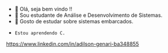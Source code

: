- 👋 Olá, seja bem vindo !! 
- 👀 Sou estudante de Análise e Desenvolvimento de Sistemas.
- 🌱 Gosto de estudar sobre sistemas embarcados.
-     Estou aprendendo C.



https://www.linkedin.com/in/adilson-genari-ba348855

<!---
Adilson-AG/Adilson-AG is a ✨ special ✨ repository because its `README.md` (this file) appears on your GitHub profile.
You can click the Preview link to take a look at your changes.
--->
